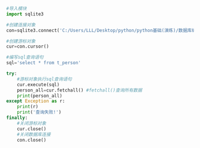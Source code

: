 
<BlogInfo id="586" title="4.操作sqlite数据库查询多条数据" author="白日梦想猿" pv=0 read_times=0 pre_cost_time=0分21秒 category="数据库编程" tag_list="['数据库编程']" create_time="2020.07.09 14:26:07" update_time="2020.07.09 14:30:52" />

```python
#导入模块
import sqlite3

#创建连接对象
con=sqlite3.connect('C:/Users/LLL/Desktop/python/python基础(演练)/数据库编程/SQLite3数据库/demo1.db')

#创建游标对象
cur=con.cursor()

#编写sql查询语句
sql='select * from t_person'

try:
    #游标对象执行sql查询语句
    cur.execute(sql)
    person_all=cur.fetchall() #fetchall()查询所有数据
    print(person_all)
except Exception as r:
    print(r)
    print('查询失败!')
finally:
    #关闭游标对象
    cur.close()
    #关闭数据库连接
    con.close()
```
